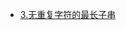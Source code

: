 - [3.无重复字符的最长子串](https://github.com/B1D1ng/MyJava/blob/master/docs/leetcode/3.%E6%97%A0%E9%87%8D%E5%A4%8D%E5%AD%97%E7%AC%A6%E7%9A%84%E6%9C%80%E9%95%BF%E5%AD%90%E4%B8%B2.md#%E9%A2%98%E7%9B%AE)
